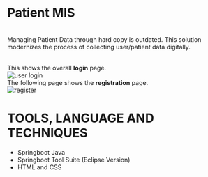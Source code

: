 # Patient MIS </br>
</br>
Managing Patient Data through hard copy is outdated. This solution modernizes the process of collecting user/patient data digitally. </br>
</br>

This shows the overall **login** page. </br>
![user login](https://user-images.githubusercontent.com/61348138/208271127-c6b0cd65-bdfe-461a-8d22-868ef5550686.png)
</br>
The following page shows the **registration** page. </br>
![register](https://user-images.githubusercontent.com/61348138/208271136-bed8d6ca-ba36-4ff9-a38f-439b2a83ebb6.png) </br>


# TOOLS, LANGUAGE AND TECHNIQUES
* Springboot Java
* Springboot Tool Suite (Eclipse Version)
* HTML and CSS
